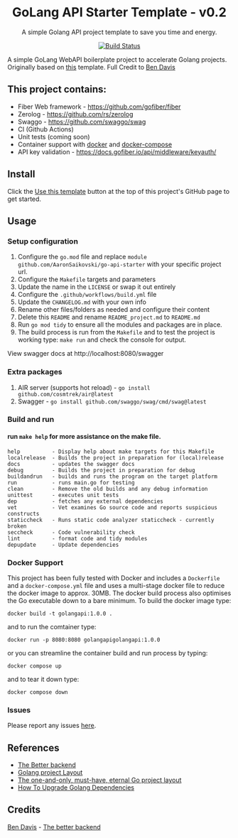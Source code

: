 <div align="center">

# GoLang API Starter Template - v0.2

A simple Golang API project template to save you time and energy.

[![Build Status](https://github.com/AaronSaikovski/go-api-starter/workflows/build/badge.svg)](https://github.com/AaronSaikovski/go-api-starter/actions)

</div>

A simple GoLang WebAPI boilerplate project to accelerate Golang projects. Originally based on [this](https://github.com/bmdavis419/the-better-backend) template. Full Credit to [Ben Davis](twitter.com/bmdavis419)

## This project contains:

- Fiber Web framework - https://github.com/gofiber/fiber
- Zerolog - https://github.com/rs/zerolog
- Swaggo - https://github.com/swaggo/swag
- CI (Github Actions)
- Unit tests (coming soon)
- Container support with [docker](Dockerfile) and [docker-compose](docker-compose.yml)
- API key validation - https://docs.gofiber.io/api/middleware/keyauth/

## Install

Click the [Use this template](https://github.com/AaronSaikovski/go-api-starte/generate) button at the top of this project's GitHub page to get started.

## Usage

### Setup configuration

1. Configure the `go.mod` file and replace `module github.com/AaronSaikovski/go-api-starter` with your specific project url.
2. Configure the `Makefile` targets and parameters
3. Update the name in the `LICENSE` or swap it out entirely
4. Configure the `.github/workflows/build.yml` file
5. Update the `CHANGELOG.md` with your own info
6. Rename other files/folders as needed and configure their content
7. Delete this `README` and rename `README_project.md` to `README.md`
8. Run `go mod tidy` to ensure all the modules and packages are in place.
9. The build process is run from the `Makefile` and to test the project is working type: `make run` and check the console for output.

View swagger docs at http://localhost:8080/swagger

### Extra packages

1. AIR server (supports hot reload) - `go install github.com/cosmtrek/air@latest`
2. Swagger - `go install github.com/swaggo/swag/cmd/swag@latest`

### Build and run

#### run `make help` for more assistance on the make file.

```
help          - Display help about make targets for this Makefile
localrelease  - Builds the project in preparation for (local)release
docs          - updates the swagger docs
debug         - Builds the project in preparation for debug
buildandrun   - builds and runs the program on the target platform
run           - runs main.go for testing
clean         - Remove the old builds and any debug information
unittest      - executes unit tests
dep           - fetches any external dependencies
vet           - Vet examines Go source code and reports suspicious constructs
staticcheck   - Runs static code analyzer staticcheck - currently broken
seccheck      - Code vulnerability check
lint          - format code and tidy modules
depupdate     - Update dependencies
```

### Docker Support

This project has been fully tested with Docker and includes a `Dockerfile` and a `docker-compose.yml` file and uses a multi-stage docker file to reduce the docker image to approx. 30MB.
The docker build process also optimises the Go executable down to a bare minimum.
To build the docker image type:

```
docker build -t golangapi:1.0.0 .
```

and to run the comtainer type:

```
docker run -p 8080:8080 golangapigolangapi:1.0.0
```

or you can streamline the container build and run process by typing:

```
docker compose up
```

and to tear it down type:

```
docker compose down
```

### Issues

Please report any issues [here](https://github.com/AaronSaikovski/go-api-starter/issues).

## References

- [The Better backend](https://github.com/bmdavis419/the-better-backend)
- [Golang project Layout](https://github.com/golang-standards/project-layout)
- [The one-and-only, must-have, eternal Go project layout](https://appliedgo.com/blog/go-project-layout)
- [How To Upgrade Golang Dependencies](https://golang.cafe/blog/how-to-upgrade-golang-dependencies.html)

## Credits

[Ben Davis](https://twitter.com/bmdavis419) - [The better backend](https://github.com/bmdavis419/the-better-backend)
